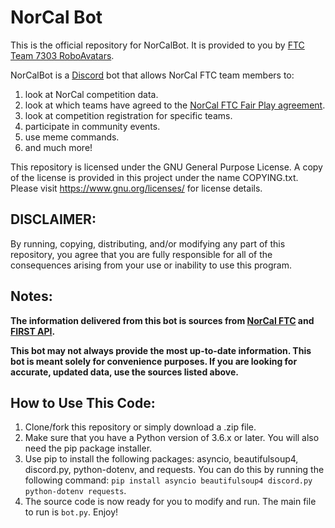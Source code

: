 # NorCal Bot
This is the official repository for NorCalBot. It is provided to you by [FTC Team 7303 RoboAvatars](roboavatars.weebly.com).

NorCalBot is a [Discord](discord.com) bot that allows NorCal FTC team members to:
 1. look at NorCal competition data.
 2. look at which teams have agreed to the [NorCal FTC Fair Play agreement](https://www.norcalftc.org/fair-play-for-ftc/).
 3. look at competition registration for specific teams.
 4. participate in community events.
 5. use meme commands.
 6. and much more!

This repository is licensed under the GNU General Purpose License. A copy of the license is provided in this project under the name COPYING.txt. Please visit https://www.gnu.org/licenses/ for license details.

## DISCLAIMER:
By running, copying, distributing, and/or modifying any part of this repository, you agree that you are fully responsible for all of the consequences arising from your use or inability to use this program.

## Notes:
**The information delivered from this bot is sources from [NorCal FTC](norcalftc.org) and [FIRST API](https://ftc-events.firstinspires.org/services/API).**

**This bot may not always provide the most up-to-date information. This bot is meant solely for convenience purposes. If you are looking for accurate, updated data, use the sources listed above.**

## How to Use This Code:
 1. Clone/fork this repository or simply download a .zip file.
 2. Make sure that you have a Python version of 3.6.x or later. You will also need the pip package installer.
 3. Use pip to install the following packages: asyncio, beautifulsoup4, discord.py, python-dotenv, and requests. You can do this by running the following command: `pip install asyncio beautifulsoup4 discord.py python-dotenv requests`.
 4. The source code is now ready for you to modify and run. The main file to run is `bot.py`. Enjoy!